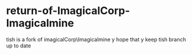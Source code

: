 # return-of-ImagicalCorp-Imagicalmine
tish is a fork of imagicalCorp\Imagicalmine  y hope that y keep tish branch up to date
